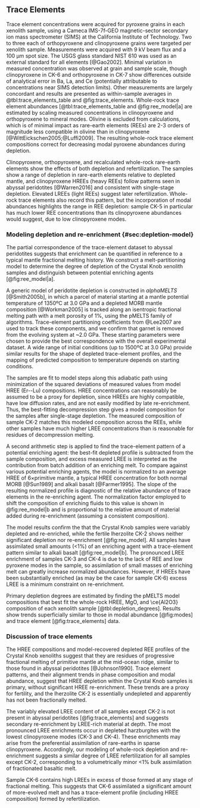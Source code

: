 ## Trace Elements

Trace element concentrations were acquired for pyroxene grains
in each xenolith sample,
using a Cameca IMS-7f-GEO magnetic-sector secondary ion mass
spectrometer (SIMS) at the California Institute of Technology. Two to
three each of orthopyroxene and clinopyroxene grains were targeted per
xenolith sample. Measurements were acquired with 9 kV beam flux and a
100 µm spot size. The USGS glass standard NIST 610 was used as an
external standard for all elements [@Gao2002].
Minimal variation in measured concentration was observed
at grain and sample scale, though clinopyroxene in CK-6 and
orthopyroxene in CK-7 show differences outside of analytical error in
Ba, La, and Ce (potentially attributable to concentrations near SIMS
detection limits). Other measurements are largely concordant and results are
presented as within-sample averages in @tbl:trace_elements_table and
@fig:trace_elements. Whole-rock trace element abundances
[@tbl:trace_elements_table and @fig:ree_model|a] are estimated by scaling
measured concentrations in clinopyroxene and orthopyroxene to mineral modes.
Olivine is excluded from calculations, which is of minimal impact as rare-earth
elements (REEs) are 2-3 orders of magnitude less compatible in olivine than in
clinopyroxene [@WittEickschen2005;@Luffi2009]. The resulting whole-rock trace
element compositions correct for decreasing modal pyroxene abundances during
depletion.

Clinopyroxene, orthopyroxene, and recalculated whole-rock rare-earth elements
show the effects of both depletion and refertilization. The samples show
a range of depletion in rare-earth elements relative to depleted mantle, and
clinopyroxene HREEs (heavy REEs) follow patterns seen in abyssal peridotites
[@Warren2016] and consistent with single-stage depletion. Elevated LREEs (light
REEs) suggest later refertilization. Whole-rock trace elements also record this
pattern, but the incorporation of modal abundances highlights the range in REE
depletion: sample CK-5 in particular has much lower REE concentrations than its
clinopyroxene abundances would suggest, due to low clinopyroxene modes.

<!--[[trace_elements]]-->

### Modeling depletion and re-enrichment {#sec:depletion-model}

The partial correspondence of the trace-element dataset to abyssal peridotites
suggests that enrichment can be quantified in reference to a typical mantle
fractional melting history. We construct a melt-partitioning model to determine
the degree of depletion of the Crystal Knob xenolith samples and distinguish
between potential enriching agents [@fig:ree_model|a].

A generic model of peridotite depletion is constructed in *alphaMELTS*
[@Smith2005b], in which a parcel of material starting at a mantle potential
temperature of 1350ºC at 3.0 GPa and a depleted MORB mantle composition
[@Workman2005] is tracked along an isentropic fractional melting path with
a melt porosity of 1%, using the pMELTS family of algorithms. Trace-element
partitioning coefficients from @Lee2007 are used to track these components, and
we confirm that garnet is removed from the evolving system at ~2.0 GPa. These
starting parameters were chosen to provide the best correspondence with the
overall experimental dataset. A wide range of initial conditions (up to 1500ºC
at 3.0 GPa) provide similar results for the shape of depleted trace-element
profiles, and the mapping of predicted composition to temperature depends on
starting conditions.

The samples are fit to model steps along this adiabatic
path using minimization of the squared deviations of measured values from model
HREE (Er--Lu) compositions. HREE concentrations can reasonably be assumed to be
a proxy for depletion, since HREEs are highly compatible, have low diffusion
rates, and are not easily modified by late re-enrichment. Thus, the
best-fitting decompression step gives a model composition for the samples after
single-stage depletion. The measured composition of sample CK-2 matches this
modeled composition across the REEs, while other samples have much higher LREE
concentrations than is reasonable for residues of decompression melting.

A second arithmetic step is applied to find the trace-element pattern of
a potential enriching agent: the best-fit depleted profile is subtracted from
the sample composition, and excess measured LREE is interpreted as the
contribution from batch addition of an enriching melt. To compare against
various potential enriching agents, the model is normalized to an average
HREE of 6$\times$primitive mantle, a typical HREE concentration for both normal
MORB [@Sun1989] and alkali basalt [@Farmer1995]. The slope of the resulting
normalized profile is diagnostic of the relative abundance of trace elements in
the re-enriching agent. The normalization factor employed to shift the
composition of enriching fluids to this value is shown in @fig:ree_model|b and
is proportional to the relative amount of material added during re-enrichment
(assuming a consistent composition).

The model results confirm the that the Crystal Knob samples were variably
depleted and re-enriched, while the fertile lherzolite CK-2 shows neither
significant depletion nor re-enrichment [@fig:ree_model]. All samples have
assimilated small amounts (<1%) of an enriching agent with a trace-element
pattern similar to alkali basalt [@fig:ree_model|b]. The pronounced LREE
enrichment of samples CK-3 and CK-4 is due to the lack of REE and low pyroxene
modes in the sample, so assimilation of small masses of enriching melt can
greatly increase normalized abundances. However, if HREEs have been
substantially enriched (as may be the case for sample CK-6) excess LREE is
a minimum constraint on re-enrichment.

Primary depletion degrees are estimated by finding
the pMELTS model compositions that best fit the whole-rock HREE, MgO, and
\ce{Al2O3} composition of each xenolith sample [@tbl:depletion_degrees].
Results show trends superficially similar to those in modal abundance
[@fig:modes] and trace element [@fig:trace_elements] data.

<!--[[ree_model]]-->
<!--[[ree_trends]]-->

<!--[[depletion_degrees]]-->

### Discussion of trace elements

The HREE compositions and model-recovered depleted REE profiles of the Crystal
Knob xenoliths suggest that they are residues of progressive fractional melting
of primitive mantle at the mid-ocean ridge, similar to those found in abyssal
peridotites [@Johnson1990]. Trace element patterns, and their alignment trends
in phase composition and modal abundance, suggest that HREE depletion within
the Crystal Knob samples is primary, without significant HREE re-enrichment.
These trends are a proxy for fertility, and the lherzolite CK-2 is essentially
undepleted and apparently has not been fractionally melted.

The variably elevated LREE content of all samples except CK-2 is not present in
abyssal peridotites [@fig:trace_elements] and suggests secondary re-enrichment
by LREE-rich material at depth. The most pronounced LREE enrichments occur in
depleted harzburgites with the lowest clinopyroxene modes (CK-3 and CK-4).
These enrichments may arise from the preferential assimilation of rare-earths
in sparse clinopyroxene. Accordingly, our modeling of whole-rock depletion and
re-enrichment suggests a similar degree of LREE refertilization for all samples
except CK-2, corresponding to a volumetrically minor <1% bulk assimilation of
fractionated basaltic melt.

Sample CK-6 contains high LREEs in excess of those formed at any stage of
fractional melting. This suggests that CK-6 assimilated a significant amount of
more-evolved melt and has a trace-element profile (including HREE composition)
formed by refertilization.

